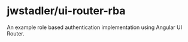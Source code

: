 jwstadler/ui-router-rba
=======================

An example role based authentication implementation using Angular UI Router. 
